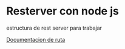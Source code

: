 # Resterver con node js 

  estructura de rest server para trabajar

  [Documentacion de ruta](https://documenter.getpostman.com/view/13901264/UzBgupEL)